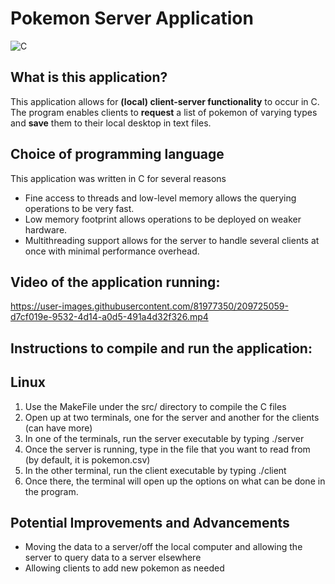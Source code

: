 # Pokemon Server Application

![C](https://img.shields.io/badge/c-%2300599C.svg?style=for-the-badge&logo=c&logoColor=white)

## What is this application?
This application allows for **(local) client-server functionality** to occur in C. The program enables clients to **request** a list of pokemon of varying types and **save** them to their local desktop in text files. 

## Choice of programming language
This application was written in C for several reasons
- Fine access to threads and low-level memory allows the querying operations to be very fast.
- Low memory footprint allows operations to be deployed on weaker hardware.
- Multithreading support allows for the server to handle several clients at once with minimal performance overhead.

## Video of the application running:
https://user-images.githubusercontent.com/81977350/209725059-d7cf019e-9532-4d14-a0d5-491a4d32f326.mp4

## Instructions to compile and run the application:

## Linux
1. Use the MakeFile under the src/ directory to compile the C files
2. Open up at  two terminals, one for the server and another for the clients (can have more)
3. In one of the terminals, run the server executable by typing ./server
4. Once the server is running, type in the file that you want to read from (by default, it is pokemon.csv)
5. In the other terminal, run the client executable by typing ./client
6. Once there, the terminal will open up the options on what can be done in the program.

## Potential Improvements and Advancements
- Moving the data to a server/off the local computer and allowing the server to query data to a server elsewhere
- Allowing clients to add new pokemon as needed

